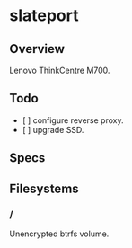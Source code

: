 # slateport

## Overview

Lenovo ThinkCentre M700.

## Todo

- \[ \] configure reverse proxy.
- \[ \] upgrade SSD.

## Specs

## Filesystems

### /

Unencrypted btrfs volume.
